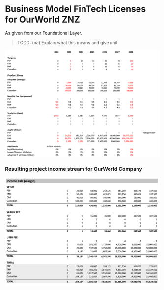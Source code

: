 # Business Model FinTech Licenses for OurWorld ZNZ

As given from our Foundational Layer.

> TODO: (na) Explain what this means and give unit

![](img/bizmodel_fintech1.png)  

### Resulting project income stream for OurWorld Company

![](img/bizmodel_fintech2.png)  